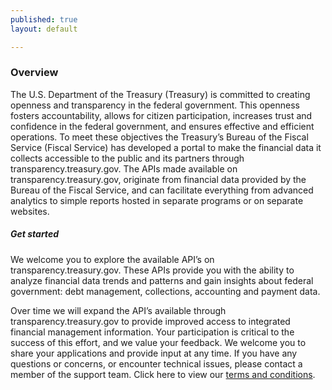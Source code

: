 ```yaml
---
published: true
layout: default

---
```


### Overview

The U.S. Department of the Treasury (Treasury) is committed to creating openness and transparency in the federal government. This openness fosters accountability, allows for citizen participation, increases trust and confidence in the federal government, and ensures effective and efficient operations. 
To meet these objectives the Treasury’s Bureau of the Fiscal Service (Fiscal Service) has developed a portal to make the financial data it collects accessible to the public and its partners through transparency.treasury.gov. 
The APIs made available on transparency.treasury.gov, originate from financial data provided by the Bureau of the Fiscal Service, and can facilitate everything from advanced analytics to simple reports hosted in separate programs or on separate websites. 
 

##### Get started


We welcome you to explore the available API’s on transparency.treasury.gov. These APIs provide you with the ability to analyze financial data trends and patterns and gain insights about federal government:  debt management, collections, accounting and payment data. 

Over time we will expand the API’s available through transparency.treasury.gov to provide improved access to integrated financial management information. Your participation is critical to the success of this effort, and we value your feedback.  We welcome you to share your applications and provide input at any time. 
If you have any questions or concerns, or encounter technical issues, please contact a  member of the support team. 
Click here to view our [terms and conditions](basics.html). 


<body id="overview"></body>

